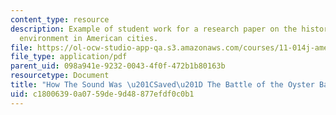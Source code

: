 ```yaml
---
content_type: resource
description: Example of student work for a research paper on the history of the built
  environment in American cities.
file: https://ol-ocw-studio-app-qa.s3.amazonaws.com/courses/11-014j-american-urban-history-ii-fall-2011/c18006390a0759de9d48877efdf0c0b1_MIT11_014JF11_student.pdf
file_type: application/pdf
parent_uid: 098a941e-9232-0043-4f0f-472b1b80163b
resourcetype: Document
title: "How The Sound Was \u201CSaved\u201D The Battle of the Oyster Bay-Rye Bridge"
uid: c1800639-0a07-59de-9d48-877efdf0c0b1
---
```

